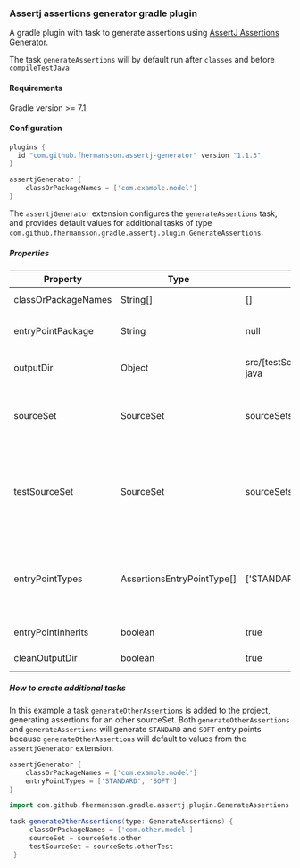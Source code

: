### Assertj assertions generator gradle plugin

A gradle plugin with task to generate assertions using [AssertJ Assertions Generator](http://joel-costigliola.github.io/assertj/assertj-assertions-generator.html).

The task `generateAssertions` will by default run after `classes` and before `compileTestJava`

#### Requirements
Gradle version >= 7.1
#### Configuration
```groovy
plugins {
  id "com.github.fhermansson.assertj-generator" version "1.1.3"
}

assertjGenerator {
    classOrPackageNames = ['com.example.model']
}
```

The `assertjGenerator` extension configures the `generateAssertions` task, and provides default values for additional 
tasks of 
type `com.github.fhermansson.gradle.assertj.plugin.GenerateAssertions`.

##### Properties

| Property | Type | Default | Description |
| -------- | ---- | ------- | ------------|
|classOrPackageNames|String[]|[]|Class or package names you want to generate assertions for|
|entryPointPackage|String|null|Destination package for entry point classes. The generator will choose if null|
|outputDir|Object|src/[testSourceSet.name]/generated-java|Where to put the generated classes. Will be resolved with project.file(outputDir)|
|sourceSet|SourceSet|sourceSets.main|The sourceSet containing classes that assertions should be generated for. This task will depend on the `classes` task for this sourceSet.|
|testSourceSet|SourceSet|sourceSets.test|The target sourceSet for assertions. `outputDir` will be added to the srcDirs of this sourceSet, and the `compileJava`, `compileKotlin` and `compileGroove` tasks for the sourceSet will depend on this task.|
|entryPointTypes|AssertionsEntryPointType[]|['STANDARD']|Types of entry point classes to generate. Possible values: 'STANDARD', 'SOFT', 'BDD', 'JUNIT_SOFT', 'BDD_SOFT', 'JUNIT_BDD_SOFT', 'AUTO_CLOSEABLE_SOFT', 'AUTO_CLOSEABLE_BDD_SOFT'|
|entryPointInherits|boolean|true|Entry point classes [inherit](http://joel-costigliola.github.io/assertj/assertj-core-custom-assertions.html#single-assertion-entry-point) from core Assertj classes|
|cleanOutputDir|boolean|true|Remove all files in `outputDir` before generating assertions.|


##### How to create additional tasks
In this example a task `generateOtherAssertions` is added to the project, generating assertions for an other sourceSet.
Both `generateOtherAssertions` and `generateAssertions` will generate `STANDARD` and `SOFT` entry points because 
`generateOtherAssertions` will default to values from the `assertjGenerator` extension.

```groovy
assertjGenerator {
    classOrPackageNames = ['com.example.model']
    entryPointTypes = ['STANDARD', 'SOFT']
}

import com.github.fhermansson.gradle.assertj.plugin.GenerateAssertions

task generateOtherAssertions(type: GenerateAssertions) {
     classOrPackageNames = ['com.other.model']
     sourceSet = sourceSets.other
     testSourceSet = sourceSets.otherTest
 }

```

